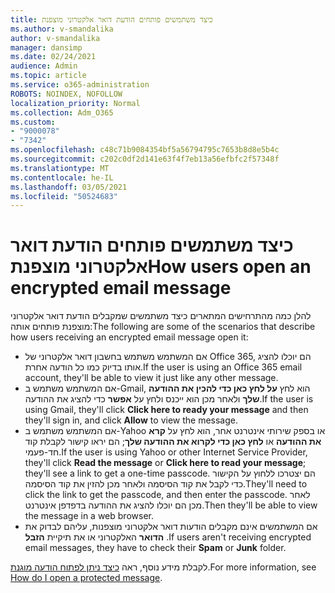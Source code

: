 ```yaml
---
title: כיצד משתמשים פותחים הודעת דואר אלקטרוני מוצפנת
ms.author: v-smandalika
author: v-smandalika
manager: dansimp
ms.date: 02/24/2021
audience: Admin
ms.topic: article
ms.service: o365-administration
ROBOTS: NOINDEX, NOFOLLOW
localization_priority: Normal
ms.collection: Adm_O365
ms.custom:
- "9000078"
- "7342"
ms.openlocfilehash: c48c71b9084354bf5a56794795c7653b8d8e5b4c
ms.sourcegitcommit: c202c0df2d141e63f4f7eb13a56efbfc2f57348f
ms.translationtype: MT
ms.contentlocale: he-IL
ms.lasthandoff: 03/05/2021
ms.locfileid: "50524683"
---
```

# <a name="how-users-open-an-encrypted-email-message"></a><span data-ttu-id="d1568-102">כיצד משתמשים פותחים הודעת דואר אלקטרוני מוצפנת</span><span class="sxs-lookup"><span data-stu-id="d1568-102">How users open an encrypted email message</span></span>

<span data-ttu-id="d1568-103">להלן כמה מהתרחישים המתארים כיצד משתמשים שמקבלים הודעת דואר אלקטרוני מוצפנת פותחים אותה:</span><span class="sxs-lookup"><span data-stu-id="d1568-103">The following are some of the scenarios that describe how users receiving an encrypted email message open it:</span></span>

- <span data-ttu-id="d1568-104">אם המשתמש משתמש בחשבון דואר אלקטרוני של Office 365, הם יוכלו להציג אותו בדיוק כמו כל הודעה אחרת.</span><span class="sxs-lookup"><span data-stu-id="d1568-104">If the user is using an Office 365 email account, they'll be able to view it just like any other message.</span></span>
- <span data-ttu-id="d1568-105">אם המשתמש משתמש ב-Gmail, הוא לחץ **על לחץ כאן כדי להכין את ההודעה שלך** ולאחר מכן הוא ייכנס ולחץ על **אפשר** כדי להציג את ההודעה.</span><span class="sxs-lookup"><span data-stu-id="d1568-105">If the user is using Gmail, they'll click **Click here to ready your message** and then they'll sign in, and click **Allow** to view the message.</span></span>
- <span data-ttu-id="d1568-106">אם המשתמש משתמש ב-Yahoo או בספק שירותי אינטרנט אחר, הוא לחץ על **קרא את ההודעה** או **לחץ כאן כדי לקרוא את ההודעה שלך**; הם יראו קישור לקבלת קוד חד-פעמי.</span><span class="sxs-lookup"><span data-stu-id="d1568-106">If the user is using Yahoo or other Internet Service Provider, they'll click **Read the message** or **Click here to read your message**; they'll see a link to get a one-time passcode.</span></span> <span data-ttu-id="d1568-107">הם יצטרכו ללחוץ על הקישור כדי לקבל את קוד הסיסמה ולאחר מכן להזין את קוד הסיסמה.</span><span class="sxs-lookup"><span data-stu-id="d1568-107">They'll need to click the link to get the passcode, and then enter the passcode.</span></span> <span data-ttu-id="d1568-108">לאחר מכן הם יוכלו להציג את ההודעה בדפדפן אינטרנט.</span><span class="sxs-lookup"><span data-stu-id="d1568-108">Then they'll be able to view the message in a web browser.</span></span>
- <span data-ttu-id="d1568-109">אם המשתמשים אינם מקבלים הודעות דואר אלקטרוני מוצפנות, עליהם לבדוק את **הדואר** האלקטרוני או את תיקיית **הזבל** .</span><span class="sxs-lookup"><span data-stu-id="d1568-109">If users aren't receiving encrypted email messages, they have to check their **Spam** or **Junk** folder.</span></span>

<span data-ttu-id="d1568-110">לקבלת מידע נוסף, ראה [כיצד ניתן לפתוח הודעה מוגנת](https://support.microsoft.com/topic/how-do-i-open-a-protected-message-1157a286-8ecc-4b1e-ac43-2a608fbf3098).</span><span class="sxs-lookup"><span data-stu-id="d1568-110">For more information, see [How do I open a protected message](https://support.microsoft.com/topic/how-do-i-open-a-protected-message-1157a286-8ecc-4b1e-ac43-2a608fbf3098).</span></span>